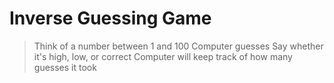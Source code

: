 # Inverse Guessing Game

> Think of a number between 1 and 100
> Computer guesses
> Say whether it's high, low, or correct
> Computer will keep track of how many guesses it took